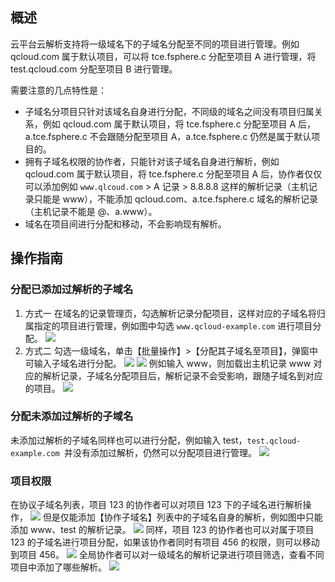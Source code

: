## 概述
云平台云解析支持将一级域名下的子域名分配至不同的项目进行管理。例如 qcloud.com 属于默认项目，可以将 tce.fsphere.c 分配至项目 A 进行管理，将 test.qcloud.com 分配至项目 B 进行管理。

需要注意的几点特性是：
- 子域名分项目只针对该域名自身进行分配，不同级的域名之间没有项目归属关系，例如 qcloud.com 属于默认项目，将 tce.fsphere.c 分配至项目 A 后，a.tce.fsphere.c 不会跟随分配至项目 A，a.tce.fsphere.c 仍然是属于默认项目的。
- 拥有子域名权限的协作者，只能针对该子域名自身进行解析，例如 qcloud.com 属于默认项目，将 tce.fsphere.c 分配至项目 A 后，协作者仅仅可以添加例如 `www.qlcoud.com` > A 记录 > 8.8.8.8 这样的解析记录（主机记录只能是 www），不能添加 qcloud.com、a.tce.fsphere.c 域名的解析记录（主机记录不能是 @、a.www）。
- 域名在项目间进行分配和移动，不会影响现有解析。

## 操作指南
### 分配已添加过解析的子域名
1. 方式一
在域名的记录管理页，勾选解析记录分配项目，这样对应的子域名将归属指定的项目进行管理，例如图中勾选 `www.qcloud-example.com` 进行项目分配。
![](http://imgcache.tcecqpoc.fsphere.cn/image/mc.qcloudimg.com/static/img/60ca6fd590a8c607bfd47df84a362270/image.png)
2. 方式二
勾选一级域名，单击【批量操作】>【分配其子域名至项目】，弹窗中可输入子域名进行分配。
![](http://imgcache.tcecqpoc.fsphere.cn/image/mc.qcloudimg.com/static/img/73e344ba533817ca84623d23158dc359/image.png)
![](http://imgcache.tcecqpoc.fsphere.cn/image/mc.qcloudimg.com/static/img/8dc6737c5e6508cf161d19f2776b1f59/image.png)
例如输入 www，则加载出主机记录 www 对应的解析记录，子域名分配项目后，解析记录不会受影响，跟随子域名到对应的项目。
![](http://imgcache.tcecqpoc.fsphere.cn/image/mc.qcloudimg.com/static/img/3ec9f9375d56f8e73241c697b4efcb48/image.png)
### 分配未添加过解析的子域名
未添加过解析的子域名同样也可以进行分配，例如输入 test，`test.qcloud-example.com `并没有添加过解析，仍然可以分配项目进行管理。
![](http://imgcache.tcecqpoc.fsphere.cn/image/mc.qcloudimg.com/static/img/a5f791477e5bd07ef4be8ce80f80bfb8/image.png)
### 项目权限
在协议子域名列表，项目 123 的协作者可以对项目 123 下的子域名进行解析操作，
![](http://imgcache.tcecqpoc.fsphere.cn/image/mc.qcloudimg.com/static/img/da641d70cf664895938a8e0e302c4aab/image.png)
但是仅能添加【协作子域名】列表中的子域名自身的解析，例如图中只能添加 www、test 的解析记录。
![](http://imgcache.tcecqpoc.fsphere.cn/image/mc.qcloudimg.com/static/img/2118da62aa76deeaf1d7b1d9ed395163/image.png)
同样，项目 123 的协作者也可以对属于项目 123 的子域名进行项目分配，如果该协作者同时有项目 456 的权限，则可以移动到项目 456。
![](http://imgcache.tcecqpoc.fsphere.cn/image/mc.qcloudimg.com/static/img/7071d7046f4aefb376545d77d3cbe6bd/image.png)
全局协作者可以对一级域名的解析记录进行项目筛选，查看不同项目中添加了哪些解析。
![](http://imgcache.tcecqpoc.fsphere.cn/image/mc.qcloudimg.com/static/img/cd42f9711c42ea0884873a6818aa1e69/image.png)
